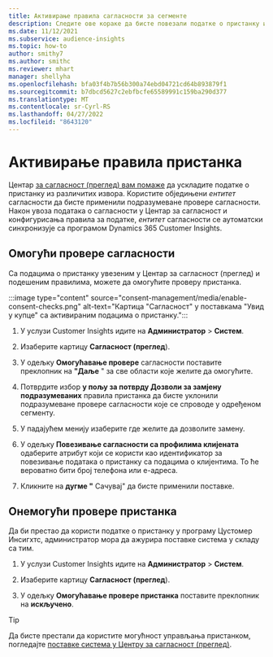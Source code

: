```yaml
---
title: Активирање правила сагласности за сегменте
description: Следите ове кораке да бисте повезали податке о пристанку и активирали провере сагласности Dynamics 365 Customer Insights. Администратор такође може да онемогући провере пристанка.
ms.date: 11/12/2021
ms.subservice: audience-insights
ms.topic: how-to
author: smithy7
ms.author: smithc
ms.reviewer: mhart
manager: shellyha
ms.openlocfilehash: bfa03f4b7b56b300a74ebd04721cd64b893879f1
ms.sourcegitcommit: b7dbcd5627c2ebfbcfe65589991c159ba290d377
ms.translationtype: MT
ms.contentlocale: sr-Cyrl-RS
ms.lasthandoff: 04/27/2022
ms.locfileid: "8643120"
---
```

# <a name="activate-consent-rules"></a>Активирање правила пристанка

Центар [за сагласност (преглед) вам помаже](consent-management/overview.md) да ускладите податке о пристанку из различитих извора. Користите обједињени *ентитет* сагласности да бисте применили подразумеване провере сагласности. Након увоза података о сагласности у Центар за сагласност и конфигурисања правила за податке, *ентитет* сагласности се аутоматски синхронизује са програмом Dynamics 365 Customer Insights.

## <a name="enable-consent-checks"></a>Омогући провере сагласности

Са подацима о пристанку увезеним у Центар за сагласност (преглед) и подешеним правилима, можете да омогућите проверу пристанка. 

:::image type="content" source="consent-management/media/enable-consent-checks.png" alt-text="Картица &quot;Сагласност&quot; у поставкама &quot;Увид у купце&quot; са активираним подацима о пристанку.":::

1. У услузи Customer Insights идите на **Администратор** > **Систем**.

1. Изаберите картицу **Сагласност (преглед**).

1. У одељку **Омогућавање провере** сагласности поставите преклопник на **"Даље** " за све области које желите да омогућите.

1. Потврдите избор **у пољу за потврду Дозволи за замјену подразумеваних** правила пристанка да бисте уклонили подразумеване провере сагласности које се спроводе у одређеном сегменту. 

1. У падајућем менију изаберите где желите да дозволите замену.     

1. У одељку **Повезивање сагласности са профилима клијената** одаберите атрибут који се користи као идентификатор за повезивање података о пристанку са подацима о клијентима. То ће вероватно бити број телефона или е-адреса. 

1. Кликните на **дугме "** Сачувај" да бисте применили поставке.

## <a name="disable-consent-checks"></a>Онемогући провере пристанка

Да би престао да користи податке о пристанку у програму Цустомер Инсигхтс, администратор мора да ажурира поставке система у складу са тим.

1. У услузи Customer Insights идите на **Администратор** > **Систем**.

1. Изаберите картицу **Сагласност (преглед**).

1. У одељку **Омогућавање провере пристанка** поставите преклопник на **искључено**.

> [!TIP]
> Да бисте престали да користите могућност управљања пристанком, погледајте [поставке система у Центру за сагласност (преглед)](consent-management/system-settings.md).
